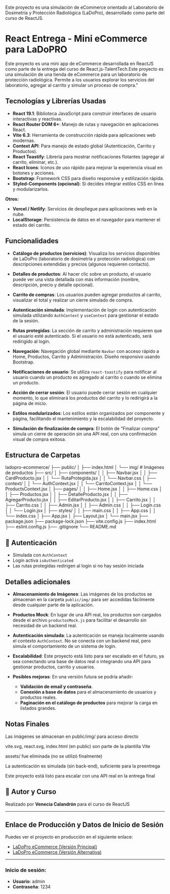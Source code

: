 Este proyecto es una simulación de eCommerce orientado al Laboratorio de Dosimetría y Protección Radiológica (LaDoPro), desarrollado como parte del curso de ReactJS.

# React Entrega - Mini eCommerce para LaDoPRO
Este proyecto es una mini app de eCommerce desarrollada en ReactJS como parte de la entrega del curso de React.js-TalentTech.Este proyecto es una simulación de una tienda de eCommerce para un laboratorio de protección radiológica. Permite a los usuarios explorar los servicios del laboratorio, agregar al carrito y simular un proceso de compra."

## Tecnologías y Librerías Usadas
- **React 19.1**: Biblioteca JavaScript para construir interfaces de usuario interactivas y reactivas.
- **React Router DOM 6+**: Manejo de rutas y navegación en aplicaciones React.
- **Vite 6.3**: Herramienta de construcción rápida para aplicaciones web modernas.
- **Context API**: Para manejo de estado global (Autenticación, Carrito y Productos).
- **React Toastify**: Librería para mostrar notificaciones flotantes (agregar al carrito, eliminar, etc.).
- **React Icons**: Iconos de uso rápido para mejorar la experiencia visual en botones y acciones.
- **Bootstrap**: Framework CSS para diseño responsive y estilización rápida.
- **Styled-Components (opcional)**: Si decides integrar estilos CSS en línea y modularizarlos.

**Otros:**
- **Vercel / Netlify**: Servicios de despliegue para aplicaciones web en la nube.
- **LocalStorage**: Persistencia de datos en el navegador para mantener el estado del carrito.

## Funcionalidades

- **Catálogo de productos (servicios)**: Visualiza los servicios disponibles de LaDoPro (laboratorio de dosimetría y protección radiológica) con descripciones extendidas y precios (algunos requieren contacto).

- **Detalles de productos**: Al hacer clic sobre un producto, el usuario puede ver una vista detallada con más información (nombre, descripción, precio y detalle opcional).

- **Carrito de compras**: Los usuarios pueden agregar productos al carrito, visualizar el total y realizar un cierre simulado de compra.

- **Autenticación simulada**: Implementación de login con autenticación simulada utilizando `AuthContext` y `useContext` para gestionar el estado de la sesión.

- **Rutas protegidas**: La sección de carrito y administración requieren que el usuario esté autenticado. Si el usuario no está autenticado, será redirigido al login.

- **Navegación**: Navegación global mediante `Navbar` con acceso rápido a Home, Productos, Carrito y Administración. Diseño responsivo usando Bootstrap.

- **Notificaciones de usuario**: Se utiliza `react-toastify` para notificar al usuario cuando un producto es agregado al carrito o cuando se elimina un producto.

- **Acción de cerrar sesión**: El usuario puede cerrar sesión en cualquier momento, lo que eliminará los productos del carrito y lo redirigirá a la página de inicio.

- **Estilos modularizados**: Los estilos están organizados por componente y página, facilitando el mantenimiento y la escalabilidad del proyecto.

- **Simulación de finalización de compra**: El botón de "Finalizar compra" simula un cierre de operación sin una API real, con una confirmación visual de compra exitosa.


## Estructura de Carpetas
ladopro-ecommerce/
├── public/
│   ├── index.html
│   └── img/                # Imágenes de productos
├── src/
│   ├── components/
│   │   ├── Navbar.jsx
│   │   ├── CardProducto.jsx
│   │   └── RutaProtegida.jsx
│   │   └── Navbar.css
│   ├── context/
│   │   └── AuthContext.jsx
│   │   └── CarritoContext.jsx
│   │   └── ProductsContext.jsx
│   ├── pages/
│   │   ├── Home.jsx
│   │   ├── Home.css
│   │   ├── Productos.jsx
│   │   ├── DetalleProducto.jsx
│   │   ├── AgregarProducto.jsx
│   │   ├── EditarProducto.jsx
│   │   ├── Carrito.jsx
│   │   ├── Carrito.css
│   │   ├── Admin.jsx
│   │   ├── Admin.css
│   │   ├── Login.css
│   │   └── Login.jsx
│   ├── styles/
│   │   ├── main.css
│   │   ├── App.css
│   │   └── index.css
│   ├── App.jsx
│   ├── Layout.jsx
│   └── main.jsx
├── package.json
├── package-lock.json
├── vite.config.js
├── index.html
├── eslint.config.js
├── .gitignore
└── README.md

## 🚫 Autenticación

* Simulada con `AuthContext`
* Login activa `isAuthenticated`
* Las rutas protegidas redirigen al login si no hay sesión iniciada

## Detalles adicionales

- **Almacenamiento de Imágenes**: Las imágenes de los productos se almacenan en la carpeta `public/img/` para ser accedidas fácilmente desde cualquier parte de la aplicación.
  
- **Productos Mock**: En lugar de una API real, los productos son cargados desde el archivo `productosMock.js` para facilitar el desarrollo sin necesidad de un backend real.
  
- **Autenticación simulada**: La autenticación se maneja localmente usando el contexto `AuthContext`. No se conecta con un backend real, pero simula el comportamiento de un sistema de login.
  
- **Escalabilidad**: Este proyecto está listo para ser escalado en el futuro, ya sea conectando una base de datos real o integrando una API para gestionar productos, carrito y usuarios.
  
- **Posibles mejoras**: En una versión futura se podría añadir:
  - **Validación de email y contraseña**.
  - **Conexión a base de datos** para el almacenamiento de usuarios y productos reales.
  - **Paginación en el catálogo de productos** para mejorar la carga en listados grandes.
  
## Notas Finales

Las imágenes se almacenan en public/img/ para acceso directo

vite.svg, react.svg, index.html (en public) son parte de la plantilla Vite

assets/ fue eliminada (no se utilizó finalmente)

La autenticación es simulada (sin back-end), suficiente para la preentrega

Este proyecto está listo para escalar con una API real en la entrega final

## 📃 Autor y Curso

Realizado por **Venecia Calandrón** para el curso de ReactJS

---

## Enlace de Producción y Datos de Inicio de Sesión

Puedes ver el proyecto en producción en el siguiente enlace:

- [LaDoPro eCommerce (Versión Principal)](https://ladopro.vercel.app/)
- [LaDoPro eCommerce (Versión Alternativa)](https://ladopro-venecias-projects.vercel.app/)

---

### **Inicio de sesión**:

- **Usuario**: admin
- **Contraseña**: 1234
